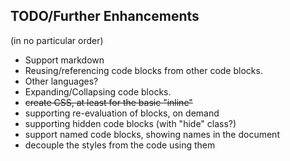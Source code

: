 
## TODO/Further Enhancements
(in no particular order)

- Support markdown
- Reusing/referencing code blocks from other code blocks.
- Other languages?
- Expanding/Collapsing code blocks.
- ~~create CSS, at least for the basic "inline"~~
- supporting re-evaluation of blocks, on demand
- supporting hidden code blocks (with "hide" class?)
- support named code blocks, showing names in the document
- decouple the styles from the code using them
